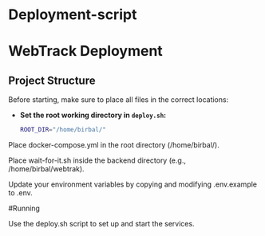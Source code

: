 # Deployment-script

# WebTrack Deployment

## Project Structure

Before starting, make sure to place all files in the correct locations:

- **Set the root working directory in `deploy.sh`:**

  ```bash
  ROOT_DIR="/home/birbal/"
Place docker-compose.yml in the root directory (/home/birbal/).

Place wait-for-it.sh inside the backend directory (e.g., /home/birbal/webtrak).

Update your environment variables by copying and modifying .env.example to .env.

#Running

Use the deploy.sh script to set up and start the services.
